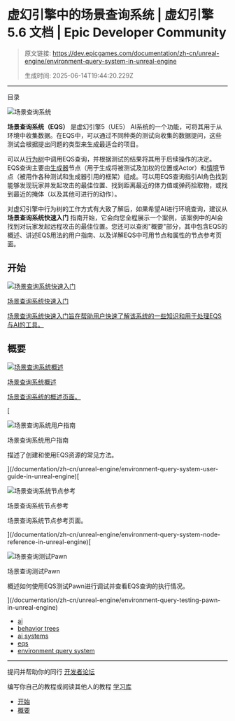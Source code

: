 # 虚幻引擎中的场景查询系统 | 虚幻引擎 5.6 文档 | Epic Developer Community

> 原文链接: https://dev.epicgames.com/documentation/zh-cn/unreal-engine/environment-query-system-in-unreal-engine
> 
> 生成时间: 2025-06-14T19:44:20.229Z

---

目录

![场景查询系统](https://dev.epicgames.com/community/api/documentation/image/8a199102-670d-4c75-a1d6-3c6f09768035?resizing_type=fill&width=1920&height=335)

**场景查询系统（EQS）** 是虚幻引擎5（UE5） AI系统的一个功能，可将其用于从环境中收集数据。在EQS中，可以通过不同种类的测试向收集的数据提问，这些测试会根据提出问题的类型来生成最适合的项目。 

可以从[行为树](/documentation/zh-cn/unreal-engine/behavior-trees-in-unreal-engine)中调用EQS查询，并根据测试的结果将其用于后续操作的决定。EQS查询主要由[生成器](/documentation/zh-cn/unreal-engine/eqs-node-reference-generators-in-unreal-engine)节点（用于生成将被测试及加权的位置或Actor）和[情境](/documentation/zh-cn/unreal-engine/eqs-node-reference-contexts-in-unreal-engine)节点（被用作各种测试和生成器引用的框架）组成。可以用EQS查询指引AI角色找到能够发现玩家并发起攻击的最佳位置、找到距离最近的体力值或弹药拾取物，或找到最近的掩体（以及其他可进行的动作）。 

对虚幻引擎中行为树的工作方式有大致了解后，如果希望AI进行环境查询，建议从 **场景查询系统快速入门** 指南开始，它会向您全程展示一个案例，该案例中的AI会找到对玩家发起远程攻击的最佳位置。您还可以查阅"概要"部分，其中包含EQS的概述、讲述EQS用法的用户指南、以及详解EQS中可用节点和属性的节点参考页面。 

## 开始

[](/documentation/zh-cn/unreal-engine/environment-query-system-quick-start-in-unreal-engine)

[![场景查询系统快速入门](https://d1iv7db44yhgxn.cloudfront.net/documentation/images/19384a00-3e60-45f4-9d22-4a92e07cdee6/environment-query-system-quick-start-image.png)](/documentation/zh-cn/unreal-engine/environment-query-system-quick-start-in-unreal-engine)

[场景查询系统快速入门](/documentation/zh-cn/unreal-engine/environment-query-system-quick-start-in-unreal-engine)

[场景查询系统快速入门旨在帮助用户快速了解该系统的一些知识和用于处理EQS与AI的工具。](/documentation/zh-cn/unreal-engine/environment-query-system-quick-start-in-unreal-engine)

## 概要

[](/documentation/zh-cn/unreal-engine/environment-query-system-overview-in-unreal-engine)

[![场景查询系统概述](https://d1iv7db44yhgxn.cloudfront.net/documentation/images/0e5d6d33-1937-4f33-9922-c10d620912d0/environment-query-system-overview-run-environment-query-system-1.png)](/documentation/zh-cn/unreal-engine/environment-query-system-overview-in-unreal-engine)

[场景查询系统概述](/documentation/zh-cn/unreal-engine/environment-query-system-overview-in-unreal-engine)

[场景查询系统的概述页面。](/documentation/zh-cn/unreal-engine/environment-query-system-overview-in-unreal-engine)

[

![场景查询系统用户指南](https://d1iv7db44yhgxn.cloudfront.net/documentation/images/108a0889-1382-4599-a9ab-52aaec9e5bea/environment-query-system-user-guide-image.png)

场景查询系统用户指南

描述了创建和使用EQS资源的常见方法。





](/documentation/zh-cn/unreal-engine/environment-query-system-user-guide-in-unreal-engine)[

![场景查询系统节点参考](https://d1iv7db44yhgxn.cloudfront.net/documentation/images/ea88e9dc-8ff1-44d1-a706-3600737c337b/environment-query-system-node-reference-image.png)

场景查询系统节点参考

场景查询系统节点参考页面。





](/documentation/zh-cn/unreal-engine/environment-query-system-node-reference-in-unreal-engine)[

![场景查询测试Pawn](https://d1iv7db44yhgxn.cloudfront.net/documentation/images/c6d7aa14-b81d-45ea-b26f-970f57759c92/environment-query-system-testing-pawn-topic.png)

场景查询测试Pawn

概述如何使用EQS测试Pawn进行调试并查看EQS查询的执行情况。





](/documentation/zh-cn/unreal-engine/environment-query-testing-pawn-in-unreal-engine)

-   [ai](https://dev.epicgames.com/community/search?query=ai)
-   [behavior trees](https://dev.epicgames.com/community/search?query=behavior%20trees)
-   [ai systems](https://dev.epicgames.com/community/search?query=ai%20systems)
-   [eqs](https://dev.epicgames.com/community/search?query=eqs)
-   [environment query system](https://dev.epicgames.com/community/search?query=environment%20query%20system)

* * *

提问并帮助你的同行 [开发者论坛](https://forums.unrealengine.com/categories?tag=unreal-engine)

编写你自己的教程或阅读其他人的教程 [学习库](https://dev.epicgames.com/community/unreal-engine/learning)

-   [开始](/documentation/zh-cn/unreal-engine/environment-query-system-in-unreal-engine#%E5%BC%80%E5%A7%8B)
-   [概要](/documentation/zh-cn/unreal-engine/environment-query-system-in-unreal-engine#%E6%A6%82%E8%A6%81)